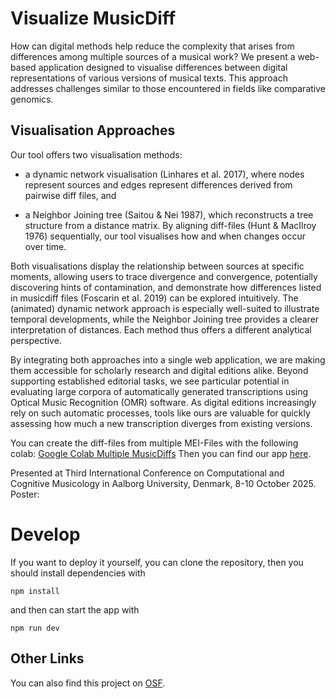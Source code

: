 # Visualize MusicDiff

How can digital methods help reduce the complexity that arises from differences among
multiple sources of a musical work? 
We present a web-based application designed to 
visualise differences between digital representations of various versions of musical texts.
This approach addresses challenges similar to those encountered in fields like
comparative genomics. 

## Visualisation Approaches
Our tool offers two visualisation methods: 

* a dynamic network
visualisation (Linhares et al. 2017), where nodes represent sources and edges represent
differences derived from pairwise diff files, and 

* a Neighbor Joining tree (Saitou & Nei
1987), which reconstructs a tree structure from a distance matrix. By aligning diff-files
(Hunt & MacIlroy 1976) sequentially, our tool visualises how and when changes occur
over time. 
  
Both visualisations display the relationship between sources at specific
moments, allowing users to trace divergence and convergence, potentially discovering
hints of contamination, and demonstrate how differences listed in musicdiff files
(Foscarin et al. 2019) can be explored intuitively. The (animated) dynamic network
approach is especially well-suited to illustrate temporal developments, while the
Neighbor Joining tree provides a clearer interpretation of distances. Each method thus
offers a different analytical perspective. 

By integrating both approaches into a single web
application, we are making them accessible for scholarly research and digital editions
alike. Beyond supporting established editorial tasks, we see particular potential in
evaluating large corpora of automatically generated transcriptions using Optical Music
Recognition (OMR) software. As digital editions increasingly rely on such automatic
processes, tools like ours are valuable for quickly assessing how much a new
transcription diverges from existing versions.

You can create the diff-files from multiple MEI-Files with the following colab:
[Google Colab Multiple MusicDiffs](https://colab.research.google.com/drive/1kpsOZ8GVcP6McCZPzv_YYDY9LeAWdqPU?usp=sharing)
Then you can find our app [here](https://timeipert.github.io/visualize_musicdiffs/).


Presented at Third International Conference on Computational and Cognitive Musicology
in Aalborg University, Denmark, 
8-10 October 2025. Poster: 
# Develop
If you want to deploy it yourself, you can clone the repository, 
then you should install dependencies with
```
npm install
```
and then can start the app with
```
npm run dev
```
## Other Links
You can also find this project on [OSF](https://osf.io/czmw8/).
